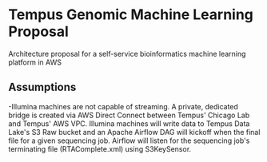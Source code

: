 # Tempus Genomic Machine Learning Proposal
Architecture proposal for a self-service bioinformatics machine learning platform in AWS

## Assumptions
-Illumina machines are not capable of streaming. A private, dedicated bridge is created via AWS Direct Connect between Tempus' Chicago Lab and Tempus' AWS VPC. Illumina machines will write data to Tempus Data Lake's S3 Raw bucket and an Apache Airflow DAG will kickoff when the final file for a given sequencing job. Airflow will listen for the sequencing job's terminating file (RTAComplete.xml) using S3KeySensor.
